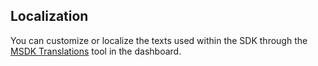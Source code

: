 ## Localization

You can customize or localize the texts used within the SDK through the [MSDK Translations](https://test-api.sumsub.com/checkus#/sdkIntegrations/globalSettings/msdkI18n) tool in the dashboard.
